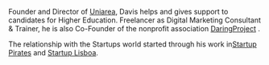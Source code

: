 Founder and Director of [Uniarea](http://uniarea.com/), Davis helps and gives support to candidates for Higher Education. Freelancer as Digital Marketing Consultant & Trainer, he is also Co-Founder of the nonprofit association [DaringProject](http://daringproject.org/) .

The relationship with the Startups world started through his work in[Startup Pirates](http://startuppirates.org/) and [Startup Lisboa](http://www.startuplisboa.com/#about).
